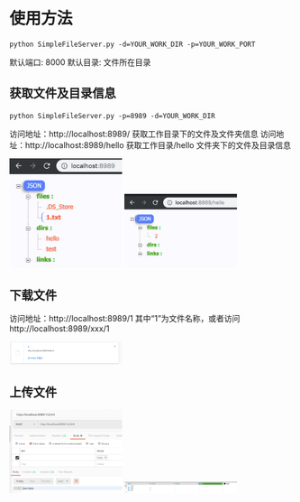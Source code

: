 # 使用方法
```
python SimpleFileServer.py -d=YOUR_WORK_DIR -p=YOUR_WORK_PORT
```

默认端口: 8000
默认目录: 文件所在目录


## 获取文件及目录信息
```
python SimpleFileServer.py -p=8989 -d=YOUR_WORK_DIR

```

访问地址：http://localhost:8989/ 获取工作目录下的文件及文件夹信息
访问地址：http://localhost:8989/hello 获取工作目录/hello 文件夹下的文件及目录信息

<img src="https://raw.githubusercontent.com/loveinsky100/SimpleFileServer/master/resource/1.png" width="200px" align=left/>

<img src="https://raw.githubusercontent.com/loveinsky100/SimpleFileServer/master/resource/2.png" width="200px" align=left/>

## 下载文件
访问地址：http://localhost:8989/1 其中“1”为文件名称，或者访问http://localhost:8989/xxx/1

<img src="https://raw.githubusercontent.com/loveinsky100/SimpleFileServer/master/resource/3.png" width="200px" align=left/>

## 上传文件

<img src="https://raw.githubusercontent.com/loveinsky100/SimpleFileServer/master/resource/4.png" width="200px" align=left/>

<img src="https://raw.githubusercontent.com/loveinsky100/SimpleFileServer/master/resource/5.png" width="200px" align=left/>